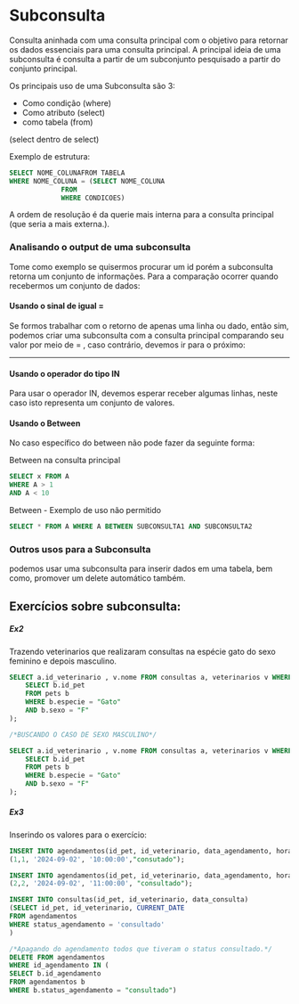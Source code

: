 # Subconsulta


Consulta aninhada com uma consulta principal com o objetivo para retornar os dados essenciais para uma consulta principal. A principal ideia de uma subconsulta é consulta a partir de um subconjunto pesquisado a partir do conjunto principal.

Os principais uso de uma Subconsulta são 3:

- Como condição (where)
- Como atributo (select)
- como tabela (from)

(select dentro de select)

Exemplo de estrutura: 

```sql
SELECT NOME_COLUNAFROM TABELA
WHERE NOME_COLUNA = (SELECT NOME_COLUNA
		     FROM 
		     WHERE CONDICOES)
```

A ordem de resolução é da querie mais interna para a consulta principal (que seria a mais externa.).


### Analisando o output de uma subconsulta

Tome como exemplo se quisermos procurar um id porém a subconsulta retorna um conjunto de informações. Para a comparação ocorrer quando recebermos um conjunto de dados:


#### Usando o sinal de igual =

Se formos trabalhar com o retorno de apenas uma linha ou dado, então sim, podemos criar uma subconsulta com  a consulta principal comparando seu valor por meio de = , caso contrário, devemos ir para o próximo:

---

#### Usando o operador do tipo IN

Para usar o operador IN, devemos esperar receber algumas linhas, neste caso isto representa um conjunto de valores.


#### Usando o Between

No caso específico do between não pode fazer da seguinte forma:

Between na consulta principal

```SQL
SELECT x FROM A 
WHERE A > 1 
AND A < 10
```

Between - Exemplo de uso não permitido

```sql
SELECT * FROM A WHERE A BETWEEN SUBCONSULTA1 AND SUBCONSULTA2
```


### Outros usos para a Subconsulta

podemos usar uma subconsulta para inserir dados em uma tabela, bem como, promover um delete automático também.




## Exercícios sobre subconsulta:


##### Ex2

Trazendo veterinarios que realizaram consultas na espécie gato do sexo feminino e depois masculino.

```sql
SELECT a.id_veterinario , v.nome FROM consultas a, veterinarios v WHERE v.id_veterinario = a.id_veterinario AND a.id_pet IN (
	SELECT b.id_pet
	FROM pets b
	WHERE b.especie = "Gato"
	AND b.sexo = "F"
);

/*BUSCANDO O CASO DE SEXO MASCULINO*/

SELECT a.id_veterinario , v.nome FROM consultas a, veterinarios v WHERE v.id_veterinario = a.id_veterinario AND a.id_pet NOT IN (
	SELECT b.id_pet
	FROM pets b
	WHERE b.especie = "Gato"
	AND b.sexo = "F"
);
```


##### Ex3

Inserindo os valores para o exercício: 

```sql
INSERT INTO agendamentos(id_pet, id_veterinario, data_agendamento, hora_agendamento, status_agendamento) VALUES
(1,1, '2024-09-02', '10:00:00',"consutado");

INSERT INTO agendamentos(id_pet, id_veterinario, data_agendamento, hora_agendamento, status_agendamento) VALUES
(2,2, '2024-09-02', '11:00:00', "consultado");

INSERT INTO consultas(id_pet, id_veterinario, data_consulta)
(SELECT id_pet, id_veterinario, CURRENT_DATE
FROM agendamentos
WHERE status_agendamento = 'consultado'
)

/*Apagando do agendamento todos que tiveram o status consultado.*/
DELETE FROM agendamentos
WHERE id_agendamento IN (
SELECT b.id_agendamento
FROM agendamentos b 
WHERE b.status_agendamento = "consultado")

```
